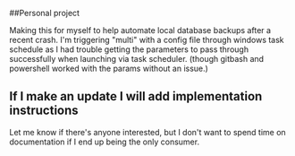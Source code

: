 ##Personal project

Making this for myself to help automate local database backups after a recent crash.  I'm triggering "multi" with a config file through windows task schedule as I had trouble getting the  parameters to pass through successfully when launching via task scheduler.  (though gitbash and powershell worked with the params without an issue.)

## If I make an update I will add implementation instructions
Let me know if there's anyone interested, but I don't want to spend time on documentation if I end up being the only consumer.
